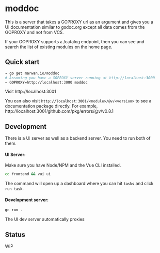 # moddoc

This is a server that takes a GOPROXY url as an argument and gives you a UI documentation similar to godoc.org except all data comes from the GOPROXY and not from VCS. 

If your GOPROXY supports a /catalog endpoint, then you can see and search the list of existing modules on the home page. 

## Quick start

```bash
~ go get marwan.io/moddoc
# Assuming you have a GOPROXY server running at http://localhost:3000
~ GOPROXY=http://localhost:3000 moddoc
```

Visit http://localhost:3001 

You can also visit `http://localhost:3001/<module>/@v/<version>`  to see a documentation package directly. 
For example, http://localhost:3001/github.com/pkg/errors/@v/v0.8.1

## Development

There is a UI server as well as a backend server. You need to run both of them. 

#### UI Server: 
Make sure you have Node/NPM and the Vue CLI installed.

```bash
cd frontend && vui ui
```

The command will open up a dashboard where you can hit `tasks` and click `run task`. 


#### Development server:

```bash
go run .
```

The UI dev server automatically proxies 


## Status

WIP